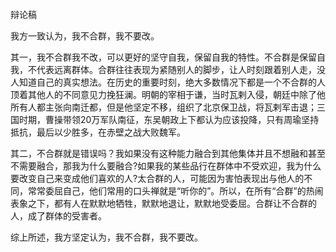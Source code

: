 辩论稿

我方一致认为，我不合群，我不要改。

其一，我不合群我不改，可以更好的坚守自我，保留自我的特性。不合群是保留自我，不代表远离群体。合群往往表现为紧随别人的脚步，让人时刻跟着别人走，没人知道自己的真实想法。在历史的重要时刻，绝大多数情况下都是一个不合群的人顶着其他人的不同意见力挽狂澜。明朝的宰相于谦，当时瓦剌入侵，朝廷中除了他所有人都主张向南迁都，但是他坚定不移，组织了北京保卫战，将瓦剌军击退；三国时期，曹操带领20万军队南征，东吴朝政上下都认为应该投降，只有周瑜坚持抵抗，最后以少胜多，在赤壁之战大败魏军。

其二，不合群就是错误吗？我如果没有这种能力融合到其他集体并且不想融和甚至不需要融合，那我为什么要融合?如果我的某些品行在群体中不受欢迎，我为什么要改变自己来变成他们喜欢的人?太合群的人，可能因为害怕表现出与他人的不同，常常委屈自己，他们常用的口头禅就是“听你的”。所以，在所有“合群”的热闹表象之下，都有人在默默地牺牲，默默地退让，默默地受委屈。合群让不合群的人，成了群体的受害者。

综上所述，我方坚定认为，我不合群，我不要改。

